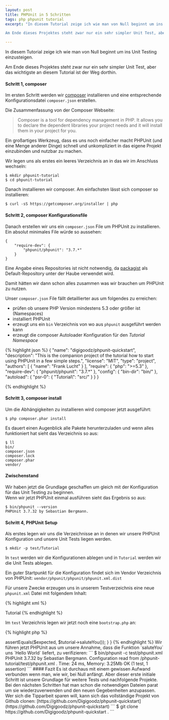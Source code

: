 ```yaml
---
layout: post
title: PHPUnit in 5 Schritten
tags: php phpunit tutorial
excerpt: "In diesem Tutorial zeige ich wie man von Null beginnt um ins Unit Testing einzusteigen.

Am Ende dieses Projektes steht zwar nur ein sehr simpler Unit Test, aber das wichtigste an diesem Tutorial ist der Weg dorthin."

---
```

In diesem Tutorial zeige ich wie man von Null beginnt um ins Unit Testing einzusteigen.

Am Ende dieses Projektes steht zwar nur ein sehr simpler Unit Test, aber das wichtigste an diesem Tutorial ist der Weg dorthin.


#### Schritt 1, composer
Im ersten Schritt werden wir <a href="http://getcomposer.org" target="_blank">composer</a> installieren und eine entsprechende Konfigurationsdatei `composer.json` erstellen.

Die Zusammenfassung von der Composer Webseite:
> Composer is a tool for dependency management in PHP. It allows you to declare the dependent libraries your project needs and it will install them in your project for you.

Ein großartiges Werkzeug, dass es uns noch einfacher macht PHPUnit (und eine Menge anderer Dinge) schnell und unkompliziert in das eigene Projekt einzubinden und nutzbar zu machen.

Wir legen uns als erstes ein leeres Verzeichnis an in das wir im Anschluss wechseln:

```
$ mkdir phpunit-tutorial
$ cd phpunit-tutorial
```

Danach installieren wir composer. Am einfachsten lässt sich composer so installieren: 

```
$ curl -sS https://getcomposer.org/installer | php
```


#### Schritt 2, composer Konfigurationsfile

Danach erstellen wir uns ein `composer.json` File um PHPUnit zu installieren.  
Ein absolut minimales File würde so aussehen:

```
{
    "require-dev": {
        "phpunit/phpunit": "3.7.*"
    }
}
```


<p class="personal-info">Eine Angabe eines Repositories ist nicht notwendig, da <a href="http://packagist.org">packagist</a> als Default-Repository unter der Haube verwendet wird.</p>

Damit hätten wir dann schon alles zusammen was wir brauchen um PHPUnit zu nutzen.

Unser `composer.json` File fällt detaillierter aus um folgendes zu erreichen:

* prüfen ob unsere PHP Version mindestens 5.3 oder größer ist (Namespaces)
* installiert PHPUnit
* erzeugt uns ein `bin` Verzeichnis von wo aus `phpunit` ausgeführt werden kann
* erzeugt die composer Autoloader Konfiguration für den _Tutorial Namespace_

{% highlight json %}
{
  "name": "digigoodz/phpunit-quickstart",
  "description": "This is the companion project of the tutorial how to start using PHPUnit in a few simple steps.",
  "license": "MIT",
  "type": "project",
  "authors": [
      {
          "name": "Frank Lucht"
      }
    ],
  "require": {
      "php": ">=5.3"
  },
  "require-dev": {
      "phpunit/phpunit": "3.7.*"
  },
  "config": {
      "bin-dir": "bin/"
  },
  "autoload": {
      "psr-0": {
          "Tutorial\\": "src/"
      }
  }
}

{% endhighlight %}



#### Schritt 3, composer install
Um die Abhängigkeiten zu installieren wird composer jetzt ausgeführt:

```
$ php composer.phar install
```

Es dauert einen Augenblick alle Pakete herunterzuladen und wenn alles funktioniert hat sieht das Verzeichnis so aus:

```
$ ll
bin/
composer.json
composer.lock
composer.phar
vendor/
```

#### Zwischenstand
Wir haben jetzt die Grundlage geschaffen um gleich mit der Konfiguration für das Unit Testing zu beginnen.  
Wenn wir jetzt PHPUnit einmal ausführen sieht das Ergebnis so aus:

```
$ bin/phpunit --version
PHPUnit 3.7.32 by Sebastian Bergmann.
```

#### Schritt 4, PHPUnit Setup
Als erstes legen wir uns die Verzeichnisse an in denen wir unsere PHPUnit Konfiguration und unsere Unit Tests liegen werden.


```
$ mkdir -p test/Tutorial
```

In `test` werden wir die Konfigurationen ablegen und in `Tutorial` werden wir die Unit Tests ablegen.

Ein guter Startpunkt für die Konfiguration findet sich im Vendor Verzeichnis von PHPUnit: `vendor/phpunit/phpunit/phpunit.xml.dist`

Für unsere Zwecke erzeugen uns in unserem Testverzeichnis eine neue `phpunit.xml` Datei mit folgendem Inhalt:

{% highlight xml %}
<?xml version="1.0" encoding="UTF-8"?>
<phpunit xmlns:xsi="http://www.w3.org/2001/XMLSchema-instance"
  xsi:noNamespaceSchemaLocation="../vendor/phpunit/phpunit/phpunit.xsd"
  bootstrap="./bootstrap.php"
  backupGlobals="false"
  verbose="true">
  <testsuites>
    <testsuite name="Tutorial Testsuite">
      <directory suffix=".php">Tutorial</directory>
    </testsuite>
  </testsuites>
</phpunit>
{% endhighlight %}

Im `test` Verzeichnis legen wir jetzt noch eine `bootstrap.php` an:

{% highlight php %}
<?php
error_reporting(E_ALL | E_STRICT);

ini_set('display_startup_errors', 1);
ini_set('display_errors', 1);

include __DIR__ . '/../vendor/autoload.php';
{% endhighlight %}

Die `bootstrap.php` wird vor Ausführung der Unit Tests aufgerufen um ein paar PHP Settings für das Error Reporting vorzunehmen und um das Autoloading von composer einzubinden.

#### Schritt 5, Der Test
Wir sind jetzt soweit unsere zu testende Klasse und den dazugehörigen Unit Test zu schreiben.
Wir werden composer für das Autoloading nach [PSR-0](http://www.php-fig.org/psr/psr-0/) nutzen.

Dazu legen wir uns ein neues Verzeichnis an:

```
mkdir -p src/Tutorial
```

Als nächstes erzeugen wir in unserem neuen Verzeichnis die Datei `Tutorial.php` mit folgendem Inhalt:

{% highlight php %}
<?php
namespace Tutorial;

class Tutorial
{
    public function saluteYou()
    {
        return "Hello World!";
    }
}
{% endhighlight %}


Unser Testverzeichnis ist aus dem vorherigen Schritt vorbereitet.

Wir erstellen jetzt in dem vorhandenen Testverzeichnis `test/Tutorial` die Testdatei `TutorialTest.php` mit diesem Inhalt:

{% highlight php %}
<?php
namespace Tests;

use Tutorial\Tutorial;

class TutorialTest extends \PHPUnit_Framework_TestCase
{
    public function testTutorialClassShouldSaluteYou()
    {
        $expected = "Hello World!";

        $tutorial = new Tutorial();
        $this->assertEquals($expected, $tutorial->saluteYou());
    }
}
{% endhighlight %}

Wir führen jetzt PHPUnit aus um unsere Annahme, dass die Funktion `saluteYou` uns `Hello World` liefert, zu verifizieren:


```
$ bin/phpunit -c test/phpunit.xml                                                                                                                     
PHPUnit 3.7.32 by Sebastian Bergmann.

Configuration read from /phpunit-tutorial/test/phpunit.xml
.
Time: 24 ms, Memory: 3.25Mb

OK (1 test, 1 assertion)
```

#### Fazit
Es ist durchaus mit einem gewissen Aufwand verbunden wenn man, wie wir, bei Null anfängt. Aber dieser erste initiale Schritt ist unsere Grundlage für weitere Tests und nachfolgende Projekte.

Bei den nächsten Schritten hat man schon die notwendigen Dateien parat um sie wiederzuverwenden und den neuen Gegebenheiten anzupassen.

Wer sich die Tipparbeit sparen will, kann sich das vollständige Projekt von Github clonen: [https://github.com/Digigoodz/phpunit-quickstart](https://github.com/Digigoodz/phpunit-quickstart)

```
$ git clone https://github.com/Digigoodz/phpunit-quickstart .
```







